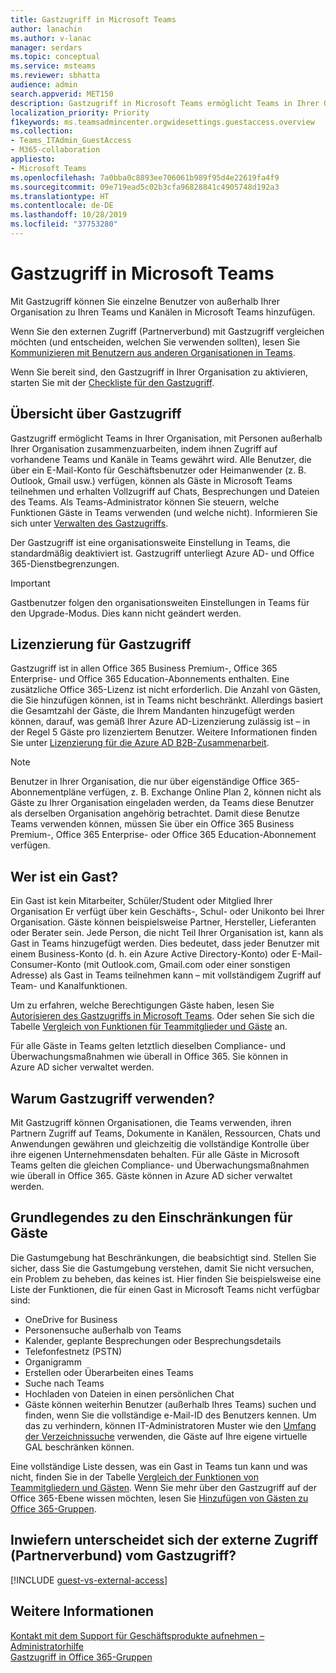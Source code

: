 ```yaml
---
title: Gastzugriff in Microsoft Teams
author: lanachin
ms.author: v-lanac
manager: serdars
ms.topic: conceptual
ms.service: msteams
ms.reviewer: sbhatta
audience: admin
search.appverid: MET150
description: Gastzugriff in Microsoft Teams ermöglicht Teams in Ihrer Organisation, mit Personen außerhalb Ihrer Organisation zusammenzuarbeiten, indem ihnen Zugriff auf Teams und Kanäle gewährt wird.
localization_priority: Priority
f1keywords: ms.teamsadmincenter.orgwidesettings.guestaccess.overview
ms.collection:
- Teams_ITAdmin_GuestAccess
- M365-collaboration
appliesto:
- Microsoft Teams
ms.openlocfilehash: 7a0bba0c8893ee706061b989f95d4e22619fa4f9
ms.sourcegitcommit: 09e719ead5c02b3cfa96828841c4905748d192a3
ms.translationtype: HT
ms.contentlocale: de-DE
ms.lasthandoff: 10/28/2019
ms.locfileid: "37753280"
---
```

<a name="guest-access-in-microsoft-teams"></a>Gastzugriff in Microsoft Teams
======================================

Mit Gastzugriff können Sie einzelne Benutzer von außerhalb Ihrer Organisation zu Ihren Teams und Kanälen in Microsoft Teams hinzufügen. 

Wenn Sie den externen Zugriff (Partnerverbund) mit Gastzugriff vergleichen möchten (und entscheiden, welchen Sie verwenden sollten), lesen Sie [Kommunizieren mit Benutzern aus anderen Organisationen in Teams](communicate-with-users-from-other-organizations.md).

Wenn Sie bereit sind, den Gastzugriff in Ihrer Organisation zu aktivieren, starten Sie mit der [Checkliste für den Gastzugriff](guest-access-checklist.md).

## <a name="guest-access-overview"></a>Übersicht über Gastzugriff

Gastzugriff ermöglicht Teams in Ihrer Organisation, mit Personen außerhalb Ihrer Organisation zusammenzuarbeiten, indem ihnen Zugriff auf vorhandene Teams und Kanäle in Teams gewährt wird. Alle Benutzer, die über ein E-Mail-Konto für Geschäftsbenutzer oder Heimanwender (z. B. Outlook, Gmail usw.) verfügen, können als Gäste in Microsoft Teams teilnehmen und erhalten Vollzugriff auf Chats, Besprechungen und Dateien des Teams. Als Teams-Administrator können Sie steuern, welche Funktionen Gäste in Teams verwenden (und welche nicht). Informieren Sie sich unter [ Verwalten des Gastzugriffs](manage-guests.md).

Der Gastzugriff ist eine organisationsweite Einstellung in Teams, die standardmäßig deaktiviert ist. Gastzugriff unterliegt Azure AD- und Office 365-Dienstbegrenzungen.


> [!IMPORTANT]
> Gastbenutzer folgen den organisationsweiten Einstellungen in Teams für den Upgrade-Modus. Dies kann nicht geändert werden.

## <a name="licensing-for-guest-access"></a>Lizenzierung für Gastzugriff

Gastzugriff ist in allen Office 365 Business Premium-, Office 365 Enterprise- und Office 365 Education-Abonnements enthalten. Eine zusätzliche Office 365-Lizenz ist nicht erforderlich. Die Anzahl von Gästen, die Sie hinzufügen können, ist in Teams nicht beschränkt. Allerdings basiert die Gesamtzahl der Gäste, die Ihrem Mandanten hinzugefügt werden können, darauf, was gemäß Ihrer Azure AD-Lizenzierung zulässig ist – in der Regel 5 Gäste pro lizenziertem Benutzer. Weitere Informationen finden Sie unter [Lizenzierung für die Azure AD B2B-Zusammenarbeit](https://docs.microsoft.com/azure/active-directory/b2b/licensing-guidance).


> [!NOTE]
> Benutzer in Ihrer Organisation, die nur über eigenständige Office 365-Abonnementpläne verfügen, z. B. Exchange Online Plan 2, können nicht als Gäste zu Ihrer Organisation eingeladen werden, da Teams diese Benutzer als derselben Organisation angehörig betrachtet. Damit diese Benutze Teams verwenden können, müssen Sie über ein Office 365 Business Premium-, Office 365 Enterprise- oder Office 365 Education-Abonnement verfügen. 

## <a name="who-is-a-guest"></a>Wer ist ein Gast?

Ein Gast ist kein Mitarbeiter, Schüler/Student oder Mitglied Ihrer Organisation Er verfügt über kein Geschäfts-, Schul- oder Unikonto bei Ihrer Organisation. Gäste können beispielsweise Partner, Hersteller, Lieferanten oder Berater sein. Jede Person, die nicht Teil Ihrer Organisation ist, kann als Gast in Teams hinzugefügt werden. Dies bedeutet, dass jeder Benutzer mit einem Business-Konto (d. h. ein Azure Active Directory-Konto) oder E-Mail-Consumer-Konto (mit Outlook.com, Gmail.com oder einer sonstigen Adresse) als Gast in Teams teilnehmen kann – mit vollständigem Zugriff auf Team- und Kanalfunktionen.

Um zu erfahren, welche Berechtigungen Gäste haben, lesen Sie [Autorisieren des Gastzugriffs in Microsoft Teams](teams-dependencies.md). Oder sehen Sie sich die Tabelle [Vergleich von Funktionen für Teammitglieder und Gäste](guest-experience.md#comparison-of-team-member-and-guest-capabilities) an. 

Für alle Gäste in Teams gelten letztlich dieselben Compliance- und Überwachungsmaßnahmen wie überall in Office 365. Sie können in Azure AD sicher verwaltet werden.

## <a name="why-use-guest-access"></a>Warum Gastzugriff verwenden?

Mit Gastzugriff können Organisationen, die Teams verwenden, ihren Partnern Zugriff auf Teams, Dokumente in Kanälen, Ressourcen, Chats und Anwendungen gewähren und gleichzeitig die vollständige Kontrolle über ihre eigenen Unternehmensdaten behalten. Für alle Gäste in Microsoft Teams gelten die gleichen Compliance- und Überwachungsmaßnahmen wie überall in Office 365. Gäste können in Azure AD sicher verwaltet werden.  

## <a name="understand-the-limitations-for-guests"></a>Grundlegendes zu den Einschränkungen für Gäste

Die Gastumgebung hat Beschränkungen, die beabsichtigt sind. Stellen Sie sicher, dass Sie die Gastumgebung verstehen, damit Sie nicht versuchen, ein Problem zu beheben, das keines ist. Hier finden Sie beispielsweise eine Liste der Funktionen, die für einen Gast in Microsoft Teams nicht verfügbar sind:

- OneDrive for Business
- Personensuche außerhalb von Teams
- Kalender, geplante Besprechungen oder Besprechungsdetails
- Telefonfestnetz (PSTN)
- Organigramm
- Erstellen oder Überarbeiten eines Teams
- Suche nach Teams
- Hochladen von Dateien in einen persönlichen Chat
- Gäste können weiterhin Benutzer (außerhalb Ihres Teams) suchen und finden, wenn Sie die vollständige e-Mail-ID des Benutzers kennen. Um das zu verhindern, können IT-Administratoren Muster wie den [Umfang der Verzeichnissuche](teams-scoped-directory-search.md) verwenden, die Gäste auf Ihre eigene virtuelle GAL beschränken können.

Eine vollständige Liste dessen, was ein Gast in Teams tun kann und was nicht, finden Sie in der Tabelle [Vergleich der Funktionen von Teammitgliedern und Gästen](guest-experience.md#comparison-of-team-member-and-guest-capabilities). Wenn Sie mehr über den Gastzugriff auf der Office 365-Ebene wissen möchten, lesen Sie [Hinzufügen von Gästen zu Office 365-Gruppen](https://support.office.com/article/guest-access-in-office-365-groups-bfc7a840-868f-4fd6-a390-f347bf51aff6).

## <a name="how-does-external-access-federation-compare-to-guest-access"></a>Inwiefern unterscheidet sich der externe Zugriff (Partnerverbund) vom Gastzugriff?

[!INCLUDE [guest-vs-external-access](includes/guest-vs-external-access.md)]

## <a name="more-information"></a>Weitere Informationen

[Kontakt mit dem Support für Geschäftsprodukte aufnehmen – Administratorhilfe](https://docs.microsoft.com/office365/admin/contact-support-for-business-products?toc=/microsoftteams/toc.json&bc=/microsoftteams/breadcrumb/toc.json)  
[Gastzugriff in Office 365-Gruppen](https://support.office.com/en-us/article/guest-access-in-office-365-groups-bfc7a840-868f-4fd6-a390-f347bf51aff6?ui=en-US&rs=en-US&ad=US#bkmk_usepowershell&PickTab=FAQ) 
  
